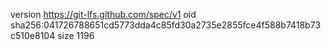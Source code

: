 version https://git-lfs.github.com/spec/v1
oid sha256:041726788651cd5773dda4c85fd30a2735e2855fce4f588b7418b73c510e8104
size 1196
